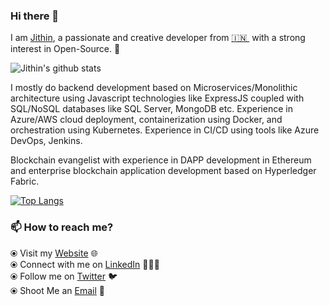 ### Hi there 👋

I am [Jithin](https://jithin-zachariah.github.io/), a passionate and creative developer from [🇮🇳 ](https://en.wikipedia.org/wiki/India)&nbsp;with a strong interest in Open-Source. 🎯 

![Jithin's github stats](https://github-readme-stats.vercel.app/api?username=jithin-zachariah&count_private=true&hide=issues&show_icons=true&theme=onedark)

I mostly do backend development based on Microservices/Monolithic architecture using Javascript technologies like ExpressJS coupled with SQL/NoSQL databases like SQL Server, MongoDB etc. Experience in Azure/AWS cloud deployment, containerization using Docker, and orchestration using Kubernetes. Experience in CI/CD using tools like Azure DevOps, Jenkins.

Blockchain evangelist with experience in DAPP development in Ethereum and enterprise blockchain application development based on Hyperledger Fabric. 

[![Top Langs](https://github-readme-stats.vercel.app/api/top-langs/?username=jithin03&layout=compact)](https://github.com/jithin03/github-readme-stats)


### 📫 How to reach me? 

  ⦿ Visit my [Website](https://jithin-zachariah.github.io/) 🌐 <br>
  ⦿ Connect with me on [LinkedIn](https://www.linkedin.com/in/jithinzachariah/) 👨🏻‍💻 <br>
  ⦿ Follow me on [Twitter](https://twitter.com/Jithin_Zac) 🐦 <br>
  ⦿ Shoot Me an [Email](mailto:jithin.zachariah96@gmail.com) 💌 <br>
